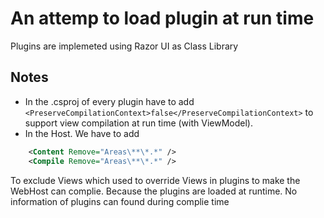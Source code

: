 # An attemp to load plugin at run time

Plugins are implemeted using Razor UI as Class Library

## Notes

- In the .csproj of every plugin have to add `<PreserveCompilationContext>false</PreserveCompilationContext>` to support view compilation at run time (with ViewModel).
- In the Host. We have to add

```xml
    <Content Remove="Areas\**\*.*" />
    <Compile Remove="Areas\**\*.*" />
```
To exclude Views which used to override Views in plugins to make the WebHost can complie. Because the plugins are loaded at runtime. No information of plugins can found during complie time

